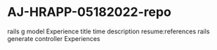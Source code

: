 # AJ-HRAPP-05182022-repo

rails g model Experience title time description resume:references
rails generate controller Experiences